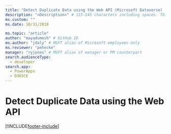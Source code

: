 ```yaml
---
title: "Detect Duplicate Data using the Web API (Microsoft Dataverse) | Microsoft Docs" # Intent and product brand in a unique string of 43-59 chars including spaces
description: "<Description>" # 115-145 characters including spaces. This abstract displays in the search result.
ms.custom: ""
ms.date: 10/31/2018

ms.topic: "article"
author: "mayadumesh" # GitHub ID
ms.author: "jdaly" # MSFT alias of Microsoft employees only
ms.reviewer: "pehecke"
manager: "ryjones" # MSFT alias of manager or PM counterpart
search.audienceType: 
  - developer
search.app: 
  - PowerApps
  - D365CE
---
```


# Detect Duplicate Data using the Web API



<!-- 
Related topics

Tells the high level story
powerapps-docs/developer/data-platform/detect-duplicate-data-for-developers.md 
Tells the org service story
powerapps-docs/developer/data-platform/org-service/detect-duplicate-data.md
Tells the Web API Story
powerapps-docs/developer/data-platform/webapi/detect-duplicate-data.md

Also: powerapps-docs/developer/data-platform/webapi/manage-duplicate-detection-create-update.md


https://docs.microsoft.com/dynamics365/customer-engagement/developer/detect-duplicate-data-for-developers
https://docs.microsoft.com/dynamics365/customer-engagement/developer/enable-disable-duplicate-detection
https://docs.microsoft.com/dynamics365/customer-engagement/developer/run-duplicate-detection
https://docs.microsoft.com/dynamics365/customer-engagement/developer/duplicate-detection-create-update
https://docs.microsoft.com/dynamics365/customer-engagement/developer/duplicate-detection-messages
https://docs.microsoft.com/dynamics365/customer-engagement/developer/duplicaterule-entities

-->


[!INCLUDE[footer-include](../../../includes/footer-banner.md)]